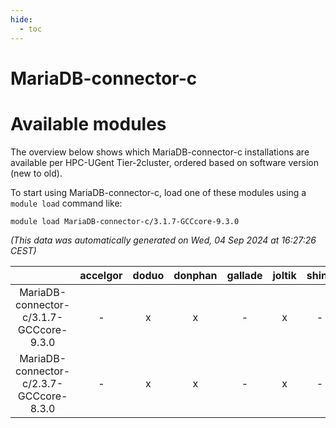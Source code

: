 ```yaml
---
hide:
  - toc
---
```


MariaDB-connector-c
===================

# Available modules


The overview below shows which MariaDB-connector-c installations are available per HPC-UGent Tier-2cluster, ordered based on software version (new to old).

To start using MariaDB-connector-c, load one of these modules using a `module load` command like:

```shell
module load MariaDB-connector-c/3.1.7-GCCcore-9.3.0
```

*(This data was automatically generated on Wed, 04 Sep 2024 at 16:27:26 CEST)*  

| |accelgor|doduo|donphan|gallade|joltik|shinx|skitty|
| :---: | :---: | :---: | :---: | :---: | :---: | :---: | :---: |
|MariaDB-connector-c/3.1.7-GCCcore-9.3.0|-|x|x|-|x|-|x|
|MariaDB-connector-c/2.3.7-GCCcore-8.3.0|-|x|x|-|x|-|x|
